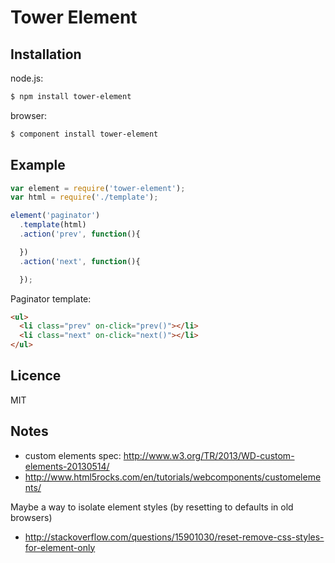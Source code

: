 # Tower Element

## Installation

node.js:

```bash
$ npm install tower-element
```

browser:

```bash
$ component install tower-element
```

## Example

```js
var element = require('tower-element');
var html = require('./template');

element('paginator')
  .template(html)
  .action('prev', function(){

  })
  .action('next', function(){

  });
```

Paginator template:

```html
<ul>
  <li class="prev" on-click="prev()"></li>
  <li class="next" on-click="next()"></li>
</ul>
```

## Licence

MIT

## Notes

- custom elements spec: http://www.w3.org/TR/2013/WD-custom-elements-20130514/
- http://www.html5rocks.com/en/tutorials/webcomponents/customelements/

Maybe a way to isolate element styles (by resetting to defaults in old browsers)

- http://stackoverflow.com/questions/15901030/reset-remove-css-styles-for-element-only
